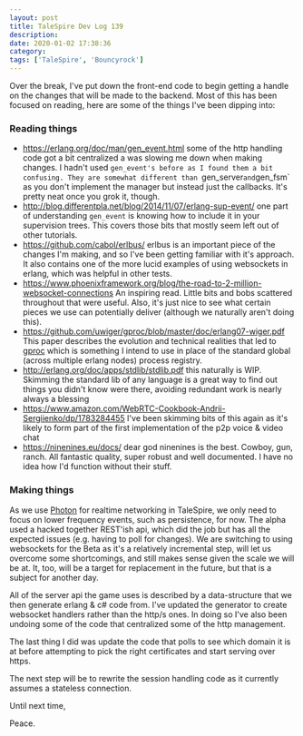 ```yaml
---
layout: post
title: TaleSpire Dev Log 139
description:
date: 2020-01-02 17:38:36
category:
tags: ['TaleSpire', 'Bouncyrock']
---
```


Over the break, I've put down the front-end code to begin getting a handle on the changes that will be made to the backend. Most of this has been focused on reading, here are some of the things I've been dipping into:

### Reading things

- https://erlang.org/doc/man/gen_event.html some of the http handling code got a bit centralized a was slowing me down when making changes. I hadn't used `gen_event's before as I found them a bit confusing. They are somewhat different than `gen_server` and `gen_fsm` as you don't implement the manager but instead just the callbacks. It's pretty neat once you grok it, though.
- http://blog.differentpla.net/blog/2014/11/07/erlang-sup-event/ one part of understanding `gen_event` is knowing how to include it in your supervision trees. This covers those bits that mostly seem left out of other tutorials.
- https://github.com/cabol/erlbus/ erlbus is an important piece of the changes I'm making, and so I've been getting familiar with it's approach. It also contains one of the more lucid examples of using websockets in erlang, which was helpful in other tests.
- https://www.phoenixframework.org/blog/the-road-to-2-million-websocket-connections An inspiring read. Little bits and bobs scattered throughout that were useful. Also, it's just nice to see what certain pieces we use can potentially deliver (although we naturally aren't doing this).
- https://github.com/uwiger/gproc/blob/master/doc/erlang07-wiger.pdf This paper describes the evolution and technical realities that led to [gproc](https://github.com/uwiger/gproc) which is something I intend to use in place of the standard global (across multiple erlang nodes) process registry.
- http://erlang.org/doc/apps/stdlib/stdlib.pdf this naturally is WIP. Skimming the standard lib of any language is a great way to find out things you didn't know were there, avoiding redundant work is nearly always a blessing
- https://www.amazon.com/WebRTC-Cookbook-Andrii-Sergiienko/dp/1783284455 I've been skimming bits of this again as it's likely to form part of the first implementation of the p2p voice & video chat
- https://ninenines.eu/docs/ dear god ninenines is the best. Cowboy, gun, ranch. All fantastic quality, super robust and well documented. I have no idea how I'd function without their stuff.

### Making things

As we use [Photon](https://www.photonengine.com/pun) for realtime networking in TaleSpire, we only need to focus on lower frequency events, such as persistence, for now. The alpha used a hacked together REST'ish api, which did the job but has all the expected issues (e.g. having to poll for changes). We are switching to using websockets for the Beta as it's a relatively incremental step, will let us overcome some shortcomings, and still makes sense given the scale we will be at. It, too, will be a target for replacement in the future, but that is a subject for another day.

All of the server api the game uses is described by a data-structure that we then generate erlang & c# code from. I've updated the generator to create websocket handlers rather than the http/s ones. In doing so I've also been undoing some of the code that centralized some of the http management.

The last thing I did was update the code that polls to see which domain it is at before attempting to pick the right certificates and start serving over https. 

The next step will be to rewrite the session handling code as it currently assumes a stateless connection. 

Until next time,

Peace.

